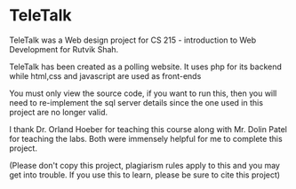 # TeleTalk
TeleTalk was a Web design project for CS 215 - introduction to Web Development for Rutvik Shah.

TeleTalk has been created as a polling website. It uses php for its backend while html,css and javascript are used as front-ends

You must only view the source code, if you want to run this, then you will need to re-implement the sql server details since the one used in this project are no longer valid.

I thank Dr. Orland Hoeber for teaching this course along with Mr. Dolin Patel for teaching the labs. Both were immensely helpful for me to complete this project.

(Please don't copy this project, plagiarism rules apply to this and you may get into trouble. If you use this to learn, please be sure to cite this project)

